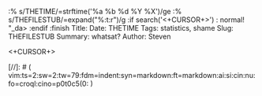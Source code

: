 :% s/THETIME/\=strftime('%a %b %d %Y %X')/ge
:% s/THEFILESTUB/\=expand("%:t:r")/g
:if search('<+CURSOR+>')
:  normal! "_da>
:endif
:finish
Title: 
Date: THETIME
Tags: statistics, shame
Slug: THEFILESTUB
Summary: whatsat?
Author: Steven

<+CURSOR+>

[//]: # ( vim:ts=2:sw=2:tw=79:fdm=indent:syn=markdown:ft=markdown:ai:si:cin:nu:fo=croql:cino=p0t0c5(0:   )
